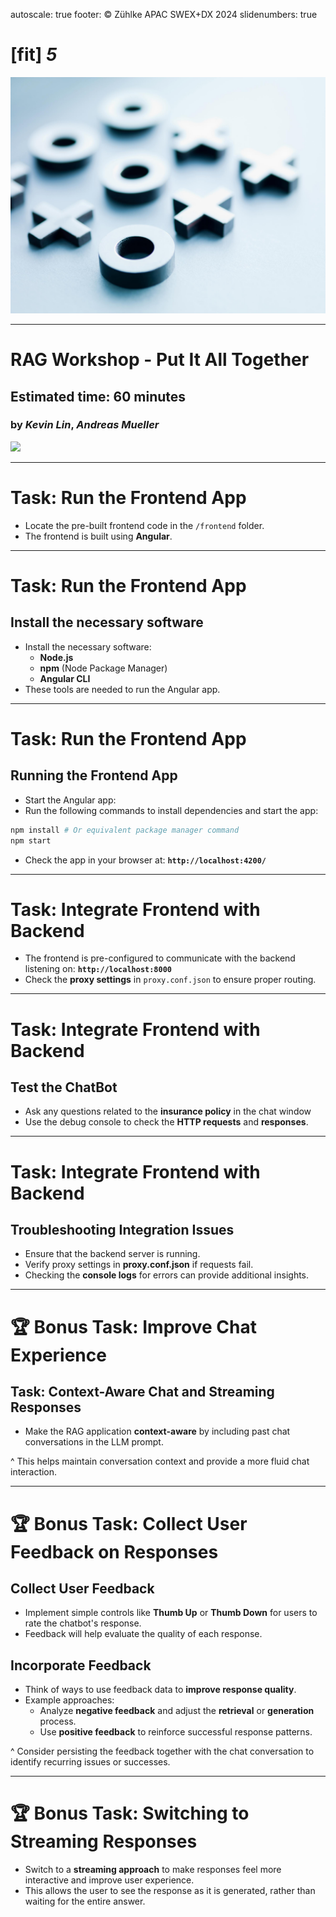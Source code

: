 autoscale: true
footer: © Zühlke APAC SWEX+DX 2024
slidenumbers: true

# [fit] **_5_**

![](bg-symbols.jpeg)

---

# RAG Workshop - Put It All Together

## Estimated time: 60 minutes

### by _**Kevin Lin**_, _**Andreas Mueller**_

![](bg-rythem.jpeg)

---

# Task: Run the Frontend App

- Locate the pre-built frontend code in the `/frontend` folder.
- The frontend is built using **Angular**.

---

# Task: Run the Frontend App

## Install the necessary software

- Install the necessary software:
    - **Node.js**
    - **npm** (Node Package Manager)
    - **Angular CLI**
- These tools are needed to run the Angular app.

---

# Task: Run the Frontend App

## Running the Frontend App

- Start the Angular app:
- Run the following commands to install dependencies and start the app:

```bash
npm install # Or equivalent package manager command
npm start
```

- Check the app in your browser at:
  **`http://localhost:4200/`**

---

# Task: Integrate Frontend with Backend

- The frontend is pre-configured to communicate with the backend listening on:
  **`http://localhost:8000`**
- Check the **proxy settings** in `proxy.conf.json` to ensure proper routing.

---

# Task: Integrate Frontend with Backend

## Test the ChatBot

- Ask any questions related to the **insurance policy** in the chat window
- Use the debug console to check the **HTTP requests** and **responses**.

---

# Task: Integrate Frontend with Backend

## Troubleshooting Integration Issues

- Ensure that the backend server is running.
- Verify proxy settings in **proxy.conf.json** if requests fail.
- Checking the **console logs** for errors can provide additional insights.

---

# 🏆 Bonus Task: Improve Chat Experience

## Task: Context-Aware Chat and Streaming Responses

- Make the RAG application **context-aware** by including past chat conversations in the LLM prompt.

^ This helps maintain conversation context and provide a more fluid chat interaction.

---

# 🏆 Bonus Task: Collect User Feedback on Responses

## Collect User Feedback

- Implement simple controls like **Thumb Up** or **Thumb Down** for users to rate the chatbot's response.
- Feedback will help evaluate the quality of each response.

## Incorporate Feedback

- Think of ways to use feedback data to **improve response quality**.
- Example approaches:
    - Analyze **negative feedback** and adjust the **retrieval** or **generation** process.
    - Use **positive feedback** to reinforce successful response patterns.

^ Consider persisting the feedback together with the chat conversation to identify recurring issues or successes.

---

# 🏆 Bonus Task: Switching to Streaming Responses

- Switch to a **streaming approach** to make responses feel more interactive and improve user experience.
- This allows the user to see the response as it is generated, rather than waiting for the entire answer.


